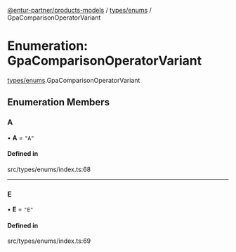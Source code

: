 [@entur-partner/products-models](../README.md) / [types/enums](../modules/types_enums.md) / GpaComparisonOperatorVariant

# Enumeration: GpaComparisonOperatorVariant

[types/enums](../modules/types_enums.md).GpaComparisonOperatorVariant

## Enumeration Members

### A

• **A** = ``"A"``

#### Defined in

src/types/enums/index.ts:68

___

### E

• **E** = ``"E"``

#### Defined in

src/types/enums/index.ts:69
